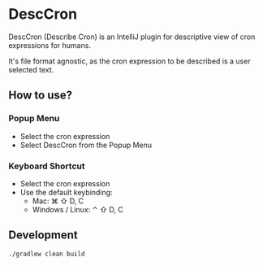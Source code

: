 # DescCron

DescCron (Describe Cron) is an IntelliJ plugin for descriptive view of cron expressions for humans.

It's file format agnostic, as the cron expression to be described is a user selected text.

## How to use?

### Popup Menu

* Select the cron expression
* Select DescCron from the Popup Menu

### Keyboard Shortcut

* Select the cron expression
* Use the default keybinding:
    * Mac: ⌘ ⇧ D, C
    * Windows / Linux: ⌃ ⇧ D, C

## Development

```bash
./gradlew clean build
```
